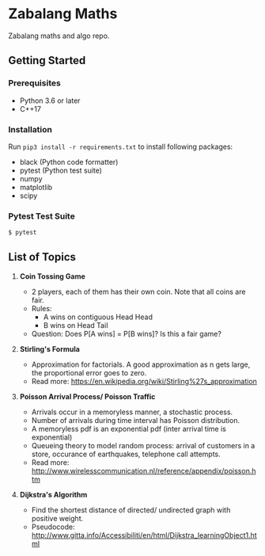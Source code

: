 # Zabalang Maths
Zabalang maths and algo repo.

## Getting Started
### Prerequisites
- Python 3.6 or later
- C++17

### Installation
Run ```pip3 install -r requirements.txt``` to install following packages:
- black (Python code formatter)
- pytest (Python test suite)
- numpy
- matplotlib
- scipy

### Pytest Test Suite
```bash
$ pytest
```
## List of Topics
1. **Coin Tossing Game** 
    - 2 players, each of them has their own coin. Note that all coins are fair.
    - Rules:
        - A wins on contiguous Head Head
        - B wins on Head Tail
    - Question: Does P[A wins] = P[B wins]? Is this a fair game?

2. **Stirling's Formula**
    - Approximation for factorials. A good approximation as n gets large, the proportional error goes to zero. 
    - Read more: https://en.wikipedia.org/wiki/Stirling%27s_approximation

3. **Poisson Arrival Process/ Poisson Traffic**
    - Arrivals occur in a memoryless manner, a stochastic process. 
    - Number of arrivals during time interval has Poisson distribution.
    - A memoryless pdf is an exponential pdf (inter arrival time is exponential)
    - Queueing theory to model random process: arrival of customers in a store, occurance of earthquakes, telephone call attempts.
    - Read more: http://www.wirelesscommunication.nl/reference/appendix/poisson.htm 

4. **Dijkstra's Algorithm**
    - Find the shortest distance of directed/ undirected graph with positive weight.
    - Pseudocode: http://www.gitta.info/Accessibiliti/en/html/Dijkstra_learningObject1.html 
